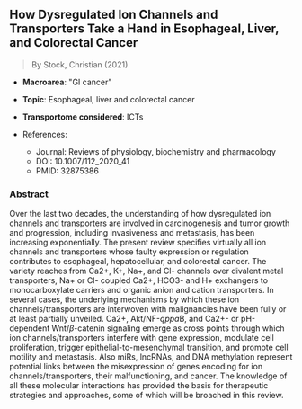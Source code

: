 ## How Dysregulated Ion Channels and Transporters Take a Hand in Esophageal, Liver, and Colorectal Cancer

> By Stock, Christian (2021)

- **Macroarea**: "GI cancer"
- **Topic**: Esophageal, liver and colorectal cancer
- **Transportome considered**: ICTs

- References:
  - Journal: Reviews of physiology, biochemistry and pharmacology
  - DOI: 10.1007/112_2020_41
  - PMID: 32875386

### Abstract

Over the last two decades, the understanding of how dysregulated ion channels and transporters are involved in carcinogenesis and tumor growth and progression, including invasiveness and metastasis, has been increasing exponentially. The present review specifies virtually all ion channels and transporters whose faulty expression or regulation contributes to esophageal, hepatocellular, and colorectal cancer. The variety reaches from Ca2+, K+, Na+, and Cl- channels over divalent metal transporters, Na+ or Cl- coupled Ca2+, HCO3- and H+ exchangers to monocarboxylate carriers and organic anion and cation transporters. In several cases, the underlying mechanisms by which these ion channels/transporters are interwoven with malignancies have been fully or at least partially unveiled. Ca2+, Akt/NF-$ąppa$B, and Ca2+- or pH-dependent Wnt/$β$-catenin signaling emerge as cross points through which ion channels/transporters interfere with gene expression, modulate cell proliferation, trigger epithelial-to-mesenchymal transition, and promote cell motility and metastasis. Also miRs, lncRNAs, and DNA methylation represent potential links between the misexpression of genes encoding for ion channels/transporters, their malfunctioning, and cancer. The knowledge of all these molecular interactions has provided the basis for therapeutic strategies and approaches, some of which will be broached in this review.
